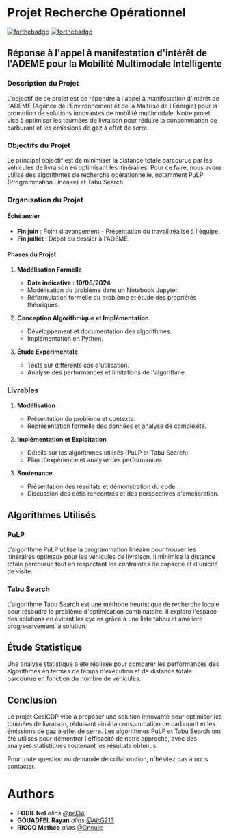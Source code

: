 # Projet Recherche Opérationnel

[![forthebadge](http://forthebadge.com/images/badges/built-with-love.svg)](http://forthebadge.com) [![forthebadge](http://forthebadge.com/images/badges/powered-by-electricity.svg)](http://forthebadge.com)

## Réponse à l'appel à manifestation d'intérêt de l'ADEME pour la Mobilité Multimodale Intelligente

### Description du Projet

L'objectif de ce projet est de répondre à l'appel à manifestation d'intérêt de l'ADEME (Agence de l’Environnement et de la Maîtrise de l’Energie) pour la promotion de solutions innovantes de mobilité multimodale. Notre projet vise à optimiser les tournées de livraison pour réduire la consommation de carburant et les émissions de gaz à effet de serre. 

### Objectifs du Projet

Le principal objectif est de minimiser la distance totale parcourue par les véhicules de livraison en optimisant les itinéraires. Pour ce faire, nous avons utilisé des algorithmes de recherche opérationnelle, notamment PuLP (Programmation Linéaire) et Tabu Search.

### Organisation du Projet

#### Échéancier

- **Fin juin** : Point d'avancement - Présentation du travail réalisé à l'équipe.
- **Fin juillet** : Dépôt du dossier à l'ADEME.

#### Phases du Projet

1. **Modélisation Formelle**
   - **Date indicative : 10/06/2024**
   - Modélisation du problème dans un Notebook Jupyter.
   - Réformulation formelle du problème et étude des propriétés théoriques.

2. **Conception Algorithmique et Implémentation**
   - Développement et documentation des algorithmes.
   - Implémentation en Python.

3. **Étude Expérimentale**
   - Tests sur différents cas d'utilisation.
   - Analyse des performances et limitations de l'algorithme.

### Livrables

1. **Modélisation**
   - Présentation du problème et contexte.
   - Représentation formelle des données et analyse de complexité.

2. **Implémentation et Exploitation**
   - Détails sur les algorithmes utilisés (PuLP et Tabu Search).
   - Plan d'expérience et analyse des performances.

3. **Soutenance**
   - Présentation des résultats et démonstration du code.
   - Discussion des défis rencontrés et des perspectives d'amélioration.

## Algorithmes Utilisés

### PuLP 

L'algorithme PuLP utilise la programmation linéaire pour trouver les itinéraires optimaux pour les véhicules de livraison. Il minimise la distance totale parcourue tout en respectant les contraintes de capacité et d'unicité de visite.

### Tabu Search

L'algorithme Tabu Search est une méthode heuristique de recherche locale pour résoudre le problème d'optimisation combinatoire. Il explore l'espace des solutions en évitant les cycles grâce à une liste tabou et améliore progressivement la solution.

## Étude Statistique

Une analyse statistique a été réalisée pour comparer les performances des algorithmes en termes de temps d'exécution et de distance totale parcourue en fonction du nombre de véhicules.

## Conclusion

Le projet CesiCDP vise à proposer une solution innovante pour optimiser les tournées de livraison, réduisant ainsi la consommation de carburant et les émissions de gaz à effet de serre. Les algorithmes PuLP et Tabu Search ont été utilisés pour démontrer l'efficacité de notre approche, avec des analyses statistiques soutenant les résultats obtenus.

Pour toute question ou demande de collaboration, n'hésitez pas à nous contacter.


# Authors 

* **FODIL Nel** _alias_ [@nel34](https://github.com/nel34)
* **GOUADFEL Rayan** _alias_ [@AirG213](https://github.com/AirG213)
* **RICCO Mathéo** _alias_ [@Gnoule](https://github.com/Gnoule)
